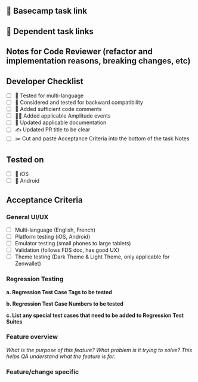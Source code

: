 ## 🔗 Basecamp task link


## 🔗 Dependent task links


## Notes for Code Reviewer (refactor and implementation reasons, breaking changes, etc)


## Developer Checklist
- [ ] 🧪 Tested for multi-language
- [ ] 🔁 Considered and tested for backward compatibility
- [ ] 💬 Added sufficient code comments
- [ ] 🧑‍💻 Added applicable Amplitude events
- [ ] 📃 Updated applicable documentation
- [ ] ✍ Updated PR title to be clear
- [ ] ✂️ Cut and paste Acceptance Criteria into the bottom of the task Notes

## Tested on
- [ ] 🍏 iOS
- [ ] 🤖 Android

## Acceptance Criteria

### General UI/UX
- [ ] Multi-language (English, French)
- [ ] Platform testing (iOS, Android)
- [ ] Emulator testing (small phones to large tablets)
- [ ] Validation (follows FDS doc, has good UX)
- [ ] Theme testing (Dark Theme & Light Theme, only applicable for Zenwallet) 

### Regression Testing
**a. Regression Test Case Tags to be tested**

**b. Regression Test Case Numbers to be tested**

**c. List any special test cases that need to be added to Regression Test Suites**

### Feature overview
*What is the purpose of this feature? What problem is it trying to solve? This helps QA understand what the feature is for.*

### Feature/change specific
